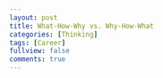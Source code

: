 ```yaml
---
layout: post
title: What-How-Why vs. Why-How-What
categories: [Thinking]
tags: [Career]
fullview: false
comments: true
---
```

